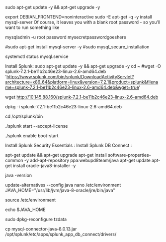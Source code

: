 sudo apt-get update -y && apt-get upgrade -y

export DEBIAN_FRONTEND=noninteractive
sudo -E apt-get -q -y install mysql-server
Of course, it leaves you with a blank root password - so you'll want to run something like

mysqladmin -u root password mysecretpasswordgoeshere


#sudo apt-get install mysql-server -y
#sudo mysql_secure_installation

systemctl status mysql.service

Install Splunk:
sudo apt-get update -y && apt-get upgrade -y
cd ~
#wget -O splunk-7.2.1-be11b2c46e23-linux-2.6-amd64.deb 'https://www.splunk.com/bin/splunk/DownloadActivityServlet?architecture=x86_64&platform=linux&version=7.2.1&product=splunk&filename=splunk-7.2.1-be11b2c46e23-linux-2.6-amd64.deb&wget=true'

wget http://10.145.88.160/splunk-7.2.1-be11b2c46e23-linux-2.6-amd64.deb

dpkg -i splunk-7.2.1-be11b2c46e23-linux-2.6-amd64.deb

cd /opt/splunk/bin

./splunk start --accept-license

./splunk enable boot-start

Install Splunk Security Essentials :
Install Splunk DB Connect :


apt-get update && apt-get upgrade
apt-get install software-properties-common -y 
add-apt-repository ppa:webupd8team/java
apt-get update
apt-get install oracle-java8-installer -y

java -version

update-alternatives --config java
nano /etc/environment
JAVA_HOME="/usr/lib/jvm/java-8-oracle/jre/bin/java"

source /etc/environment

echo $JAVA_HOME


sudo dpkg-reconfigure tzdata


cp mysql-connector-java-8.0.13.jar  /opt/splunk/etc/apps/splunk_app_db_connect/drivers/


